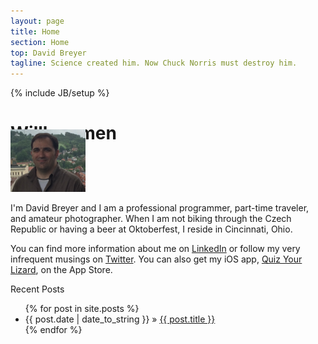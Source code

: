 ```yaml
---
layout: page
title: Home
section: Home
top: David Breyer
tagline: Science created him. Now Chuck Norris must destroy him.
---
```

{% include JB/setup %}

<h1 class="emphnext">Willkommen</h1>

<p><img class="inset right" style="margin-top: -3em;" src="./assets/david_breyer.png" title="David Breyer" alt="Photo of David Breyer in Český Krumlov." width="120px" /></p>
<p>
I'm David Breyer and I am a professional programmer, part-time traveler, and amateur photographer. When I am not biking through the Czech Republic or having a beer at Oktoberfest, I reside in Cincinnati, Ohio. 
</p>

<p>
You can find more information about me on <a href="http://www.linkedin.com/in/davidbreyer">LinkedIn</a> or follow my very infrequent musings on <a href="https://twitter.com/DavidBreyer">Twitter</a>.
You can also get my iOS app, <a href="http://www.yellinglizard.com">Quiz Your Lizard</a>, on the App Store.
</p>

<p>Recent Posts</p>
<ul class="posts">
  {% for post in site.posts %}
    <li><span>{{ post.date | date_to_string }}</span> &raquo; <a href="{{ BASE_PATH }}{{ post.url }}">{{ post.title }}</a></li>
  {% endfor %}
</ul>

